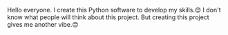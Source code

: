 Hello everyone. I create this Python software to develop my skills.😊 
I don't know what people will think about this project. But creating this project gives me another vibe.😊

